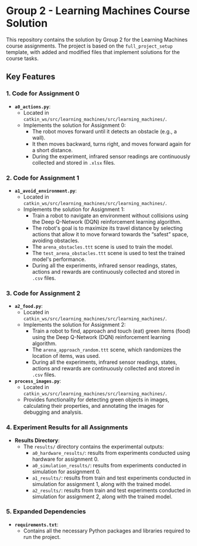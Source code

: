 # Group 2 - Learning Machines Course Solution

This repository contains the solution by Group 2 for the Learning Machines course assignments. The project is based on the `full_project_setup` template, with added and modified files that implement solutions for the course tasks.

## Key Features

### 1. Code for Assignment 0
- **`a0_actions.py`**:
  - Located in `catkin_ws/src/learning_machines/src/learning_machines/`.
  - Implements the solution for Assignment 0:
    - The robot moves forward until it detects an obstacle (e.g., a wall).
    - It then moves backward, turns right, and moves forward again for a short distance.
    - During the experiment, infrared sensor readings are continuously collected and stored in `.xlsx` files.

### 2. Code for Assignment 1
- **`a1_avoid_environment.py`**:
  - Located in `catkin_ws/src/learning_machines/src/learning_machines/`.
  - Implements the solution for Assignment 1:
    - Train a robot to navigate an environment without collisions using the Deep Q-Network (DQN) reinforcement learning algorithm.
    - The robot's goal is to maximize its travel distance by selecting actions that allow it to move forward towards the “safest” space, avoiding obstacles.
    - The `arena_obstacles.ttt` scene is used to train the model.
    - The `test_arena_obstacles.ttt` scene is used to test the trained model's performance.
    - During all the experiments, infrared sensor readings, states, actions and rewards are continuously collected and stored in `.csv` files.

### 3. Code for Assignment 2
- **`a2_food.py`**:
  - Located in `catkin_ws/src/learning_machines/src/learning_machines/`.
  - Implements the solution for Assignment 2:
    - Train a robot to find, approach and touch (eat) green items (food) using the Deep Q-Network (DQN) reinforcement learning algorithm.
    - The `arena_approach_random.ttt` scene, which randomizes the location of items, was used.
    - During all the experiments, infrared sensor readings, states, actions and rewards are continuously collected and stored in `.csv` files.
- **`process_images.py`**:
  - Located in `catkin_ws/src/learning_machines/src/learning_machines/`.
  - Provides functionality for detecting green objects in images, calculating their properties, and annotating the images for debugging and analysis.

### 4. Experiment Results for all Assignments
- **Results Directory**:
  - The `results/` directory contains the experimental outputs:
    - `a0_hardware_results/`: results from experiments conducted using hardware for assignment 0.
    - `a0_simulation_results/`: results from experiments conducted in simulation for assignment 0.
    - `a1_results/`: results from train and test experiments conducted in simulation for assignment 1, along with the trained model.
    - `a2_results/`: results from train and test experiments conducted in simulation for assignment 2, along with the trained model.

### 5. Expanded Dependencies
- **`requirements.txt`**:
  - Contains all the necessary Python packages and libraries required to run the project.
